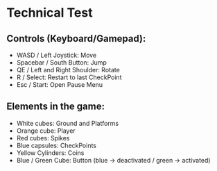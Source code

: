 # Technical Test
## Controls (Keyboard/Gamepad):
- WASD / Left Joystick: Move
- Spacebar / South Button: Jump
- QE / Left and Right Shoulder: Rotate
- R / Select: Restart to last CheckPoint
- Esc / Start: Open Pause Menu

## Elements in the game:
- White cubes: Ground and Platforms
- Orange cube: Player
- Red cubes: Spikes
- Blue capsules: CheckPoints
- Yellow Cylinders: Coins
- Blue / Green Cube: Button (blue -> deactivated / green -> activated)
